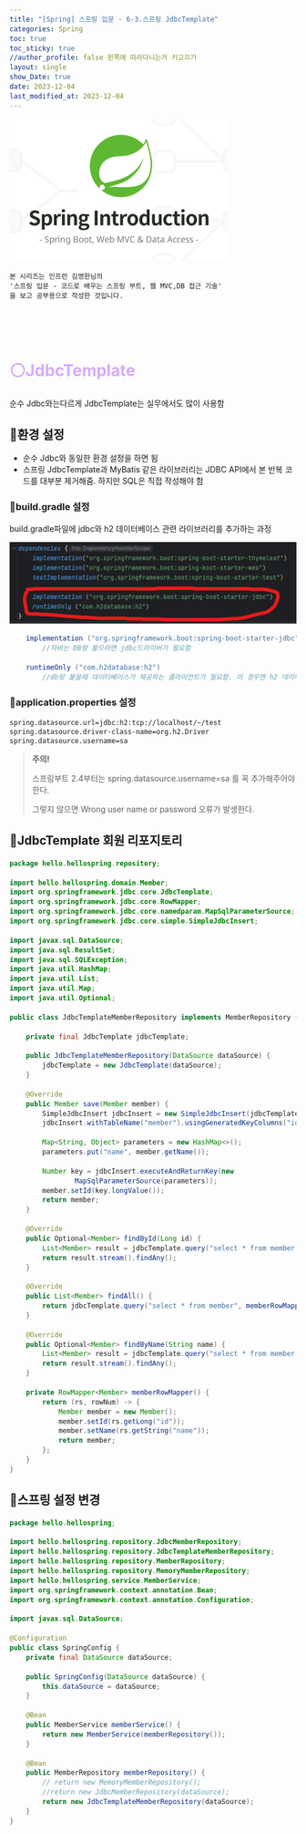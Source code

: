 ```yaml
---
title: "[Spring] 스프링 입문 - 6-3.스프링 JdbcTemplate"
categories: Spring
toc: true
toc_sticky: true
//author_profile: false 왼쪽에 따라다니는거 키고끄기
layout: single
show_Date: true
date: 2023-12-04
last_modified_at: 2023-12-04
---
```


<a href="https://www.inflearn.com/course/%EC%8A%A4%ED%94%84%EB%A7%81-%EC%9E%85%EB%AC%B8-%EC%8A%A4%ED%94%84%EB%A7%81%EB%B6%80%ED%8A%B8" target="_blank">
  <img src="./../../assets/images/2023-11-23-VLSM/325630-eng.png" alt="325630-eng" style="zoom: 50%;" />
</a>

```
본 시리즈는 인프런 김영한님의
'스프링 입문 - 코드로 배우는 스프링 부트, 웹 MVC,DB 접근 기술'
을 보고 공부용으로 작성한 것입니다.
```

<br>

<br>

<br>



# <span style="color: #D6ABFA;">⚪JdbcTemplate</span>

순수 Jdbc와는다르게 JdbcTemplate는 실무에서도 많이 사용함

## 🔹환경 설정

- 순수 Jdbc와 동일한 환경 설정을 하면 됨
- 스프링 JdbcTemplate과 MyBatis 같은 라이브러리는 JDBC API에서 본 반복 코드를 대부분 제거해줌. 하지만 SQL은 직접 작성해야 함

### 🔸build.gradle  설정

build.gradle파일에 jdbc와 h2 데이터베이스 관련 라이브러리를 추가하는 과정

![image-20231206225939794](./../../assets/images/2023-12-04-SpringJdbcTemplateBasic/image-20231206225939794.png)

```java
	implementation ("org.springframework.boot:spring-boot-starter-jdbc")
        //자바는 DB랑 붙으려면 jdbc드라이버가 필요함
        
	runtimeOnly ("com.h2database:h2")
        //db랑 붙을때 데이터베이스가 제공하는 클라이언트가 필요함. 이 경우엔 h2 데이터베이스 클라이언트를 사용
```

### 🔸application.properties 설정

```properties
spring.datasource.url=jdbc:h2:tcp://localhost/~/test
spring.datasource.driver-class-name=org.h2.Driver
spring.datasource.username=sa
```

> **주의!** 
>
> 스프링부트 2.4부터는 spring.datasource.username=sa 를 꼭 추가해주어야 한다. 
>
> 그렇지 않으면 Wrong user name or password 오류가 발생한다. 

## 🔹JdbcTemplate 회원 리포지토리

```java
package hello.hellospring.repository;

import hello.hellospring.domain.Member;
import org.springframework.jdbc.core.JdbcTemplate;
import org.springframework.jdbc.core.RowMapper;
import org.springframework.jdbc.core.namedparam.MapSqlParameterSource;
import org.springframework.jdbc.core.simple.SimpleJdbcInsert;

import javax.sql.DataSource;
import java.sql.ResultSet;
import java.sql.SQLException;
import java.util.HashMap;
import java.util.List;
import java.util.Map;
import java.util.Optional;

public class JdbcTemplateMemberRepository implements MemberRepository {

    private final JdbcTemplate jdbcTemplate;

    public JdbcTemplateMemberRepository(DataSource dataSource) {
        jdbcTemplate = new JdbcTemplate(dataSource);
    }

    @Override
    public Member save(Member member) {
        SimpleJdbcInsert jdbcInsert = new SimpleJdbcInsert(jdbcTemplate);
        jdbcInsert.withTableName("member").usingGeneratedKeyColumns("id");

        Map<String, Object> parameters = new HashMap<>();
        parameters.put("name", member.getName());

        Number key = jdbcInsert.executeAndReturnKey(new
                MapSqlParameterSource(parameters));
        member.setId(key.longValue());
        return member;
    }

    @Override
    public Optional<Member> findById(Long id) {
        List<Member> result = jdbcTemplate.query("select * from member where id = ? ", memberRowMapper(), id);
        return result.stream().findAny();
    }

    @Override
    public List<Member> findAll() {
        return jdbcTemplate.query("select * from member", memberRowMapper());
    }

    @Override
    public Optional<Member> findByName(String name) {
        List<Member> result = jdbcTemplate.query("select * from member where name = ? ", memberRowMapper(), name);
        return result.stream().findAny();
    }

    private RowMapper<Member> memberRowMapper() {
        return (rs, rowNum) -> {
            Member member = new Member();
            member.setId(rs.getLong("id"));
            member.setName(rs.getString("name"));
            return member;
        };
    }
}
```

## 🔹스프링 설정 변경

```java
package hello.hellospring;

import hello.hellospring.repository.JdbcMemberRepository;
import hello.hellospring.repository.JdbcTemplateMemberRepository;
import hello.hellospring.repository.MemberRepository;
import hello.hellospring.repository.MemoryMemberRepository;
import hello.hellospring.service.MemberService;
import org.springframework.context.annotation.Bean;
import org.springframework.context.annotation.Configuration;

import javax.sql.DataSource;

@Configuration
public class SpringConfig {
    private final DataSource dataSource;

    public SpringConfig(DataSource dataSource) {
        this.dataSource = dataSource;
    }

    @Bean
    public MemberService memberService() {
        return new MemberService(memberRepository());
    }

    @Bean
    public MemberRepository memberRepository() {
        // return new MemoryMemberRepository();
        //return new JdbcMemberRepository(dataSource);
        return new JdbcTemplateMemberRepository(dataSource);
    }
}
```

